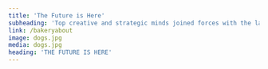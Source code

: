 ```yaml
---
title: 'The Future is Here'
subheading: 'Top creative and strategic minds joined forces with the largest crowd of consumers'
link: /bakeryabout
image: dogs.jpg
media: dogs.jpg
heading: 'THE FUTURE IS HERE'
---
```


